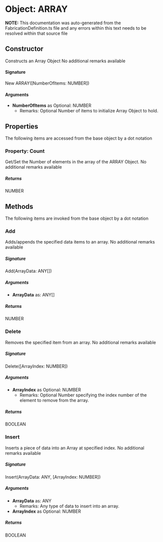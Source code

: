 # Object: ARRAY
**NOTE:** This documentation was auto-generated from the FabricationDefinition.ts file and any errors within this text needs to be resolved within that source file
## Constructor
Constructs an Array Object
No additional remarks available
#### Signature
New ARRAY([NumberOfItems: NUMBER])
#### Arguments
- **NumberOfItems** as Optional: NUMBER
  - Remarks: Optional Number of items to initialize Array Object to hold.
## Properties
The following items are accessed from the base object by a dot notation
### Property: Count
Get/Set the Number of elements in the array of the ARRAY Object.
No additional remarks available
##### Returns
NUMBER
## Methods
The following items are invoked from the base object by a dot notation
### Add
Adds/appends the specified data items to an array.
No additional remarks available
##### Signature
Add(ArrayData: ANY[])
##### Arguments
- **ArrayData** as: ANY[]
##### Returns
NUMBER
### Delete
Removes the specified item from an array.
No additional remarks available
##### Signature
Delete([ArrayIndex: NUMBER])
##### Arguments
- **ArrayIndex** as Optional: NUMBER
  - Remarks: Optional Number specifying the index number of the element to remove from the array.
##### Returns
BOOLEAN
### Insert
Inserts a piece of data into an Array at specified index.
No additional remarks available
##### Signature
Insert(ArrayData: ANY, [ArrayIndex: NUMBER])
##### Arguments
- **ArrayData** as: ANY
  - Remarks: Any type of data to insert into an array.
- **ArrayIndex** as Optional: NUMBER
##### Returns
BOOLEAN

